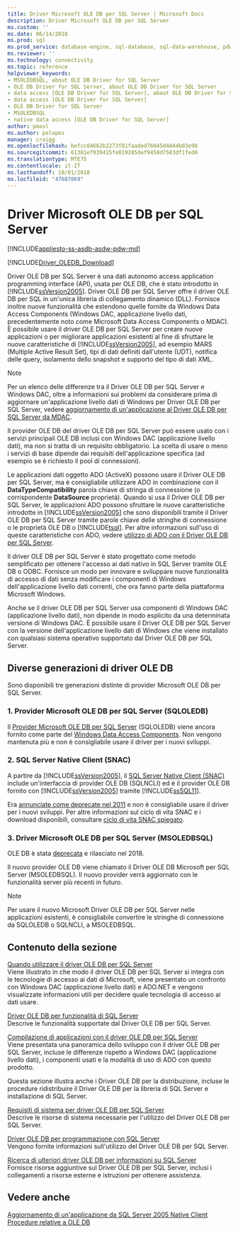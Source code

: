 ```yaml
---
title: Driver Microsoft OLE DB per SQL Server | Microsoft Docs
description: Driver Microsoft OLE DB per SQL Server
ms.custom: ''
ms.date: 06/14/2018
ms.prod: sql
ms.prod_service: database-engine, sql-database, sql-data-warehouse, pdw
ms.reviewer: ''
ms.technology: connectivity
ms.topic: reference
helpviewer_keywords:
- MSOLEDBSQL, about OLE DB Driver for SQL Server
- OLE DB Driver for SQL Server, about OLE DB Driver for SQL Server
- data access [OLE DB Driver for SQL Server], about OLE DB Driver for SQL Server
- data access [OLE DB Driver for SQL Server]
- OLE DB Driver for SQL Server
- MSOLEDBSQL
- native data access [OLE DB Driver for SQL Server]
author: pmasl
ms.author: pelopes
manager: craigg
ms.openlocfilehash: befcc84662b2273f81faaded76045d4d44b03e98
ms.sourcegitcommit: 61381ef939415fe019285def9450d7583df1fed0
ms.translationtype: MTE75
ms.contentlocale: it-IT
ms.lasthandoff: 10/01/2018
ms.locfileid: "47687869"
---
```

# <a name="microsoft-ole-db-driver-for-sql-server"></a>Driver Microsoft OLE DB per SQL Server
[!INCLUDE[appliesto-ss-asdb-asdw-pdw-md](../../includes/appliesto-ss-asdb-asdw-pdw-md.md)]

[!INCLUDE[Driver_OLEDB_Download](../../includes/driver_oledb_download.md)]

  Driver OLE DB per SQL Server è una dati autonomo access application programming interface (API), usata per OLE DB, che è stato introdotto in [!INCLUDE[ssVersion2005](../../includes/ssversion2005-md.md)]. Driver OLE DB per SQL Server offre il driver OLE DB per SQL in un'unica libreria di collegamento dinamico (DLL). Fornisce inoltre nuove funzionalità che estendono quelle fornite da Windows Data Access Components (Windows DAC, applicazione livello dati, precedentemente noto come Microsoft Data Access Components o MDAC). È possibile usare il driver OLE DB per SQL Server per creare nuove applicazioni o per migliorare applicazioni esistenti al fine di sfruttare le nuove caratteristiche di [!INCLUDE[ssVersion2005](../../includes/ssversion2005-md.md)], ad esempio MARS (Multiple Active Result Set), tipi di dati definiti dall'utente (UDT), notifica delle query, isolamento dello snapshot e supporto del tipo di dati XML.  
  
> [!NOTE]  
>  Per un elenco delle differenze tra il Driver OLE DB per SQL Server e Windows DAC, oltre a informazioni sui problemi da considerare prima di aggiornare un'applicazione livello dati di Windows per Driver OLE DB per SQL Server, vedere [aggiornamento di un'applicazione al Driver OLE DB per SQL Server da MDAC](../oledb/applications/updating-an-application-to-oledb-driver-for-sql-server-from-mdac.md).  
  
 Il provider OLE DB del driver OLE DB per SQL Server può essere usato con i servizi principali OLE DB inclusi con Windows DAC (applicazione livello dati), ma non si tratta di un requisito obbligatorio. La scelta di usare o meno i servizi di base dipende dai requisiti dell'applicazione specifica (ad esempio se è richiesto il pool di connessioni).  
  
 Le applicazioni dati oggetto ADO (ActiveX) possono usare il Driver OLE DB per SQL Server, ma è consigliabile utilizzare ADO in combinazione con il **DataTypeCompatibility** parola chiave di stringa di connessione (o corrispondente  **DataSource** proprietà). Quando si usa il Driver OLE DB per SQL Server, le applicazioni ADO possono sfruttare le nuove caratteristiche introdotte in [!INCLUDE[ssVersion2005](../../includes/ssversion2005-md.md)] che sono disponibili tramite il Driver OLE DB per SQL Server tramite parole chiave delle stringhe di connessione o le proprietà OLE DB o [!INCLUDE[tsql](../../includes/tsql-md.md)]. Per altre informazioni sull'uso di queste caratteristiche con ADO, vedere [utilizzo di ADO con il Driver OLE DB per SQL Server](../oledb/applications/using-ado-with-oledb-driver-for-sql-server.md).  
  
 Il driver OLE DB per SQL Server è stato progettato come metodo semplificato per ottenere l'accesso ai dati nativo in SQL Server tramite OLE DB o ODBC. Fornisce un modo per innovare e sviluppare nuove funzionalità di accesso di dati senza modificare i componenti di Windows dell'applicazione livello dati correnti, che ora fanno parte della piattaforma Microsoft Windows.  
  
 Anche se il driver OLE DB per SQL Server usa componenti di Windows DAC (applicazione livello dati), non dipende in modo esplicito da una determinata versione di Windows DAC. È possibile usare il Driver OLE DB per SQL Server con la versione dell'applicazione livello dati di Windows che viene installato con qualsiasi sistema operativo supportato dal Driver OLE DB per SQL Server.  

 ## <a name="different-generations-of-ole-db-drivers"></a>Diverse generazioni di driver OLE DB

Sono disponibili tre generazioni distinte di provider Microsoft OLE DB per SQL Server.

### <a name="1-microsoft-ole-db-provider-for-sql-server-sqloledb"></a>1. Provider Microsoft OLE DB per SQL Server (SQLOLEDB)
Il [Provider Microsoft OLE DB per SQL Server](../../ado/guide/appendixes/microsoft-ole-db-provider-for-sql-server.md) (SQLOLEDB) viene ancora fornito come parte del [Windows Data Access Components](https://msdn.microsoft.com/library/ms692897.aspx). Non vengono mantenuta più e non è consigliabile usare il driver per i nuovi sviluppi.

### <a name="2-sql-server-native-client-snac"></a>2. SQL Server Native Client (SNAC)
A partire da [!INCLUDE[ssVersion2005](../../includes/ssversion2005-md.md)], il [SQL Server Native Client (SNAC)](../../relational-databases/native-client/sql-server-native-client.md) include un'interfaccia di provider OLE DB (SQLNCLI) ed è il provider OLE DB fornito con [!INCLUDE[ssVersion2005](../../includes/ssversion2005-md.md)] tramite [!INCLUDE[ssSQL11](../../includes/sssql11-md.md)].

Era [annunciate come deprecate nel 2011](https://blogs.msdn.microsoft.com/sqlnativeclient/2011/08/29/microsoft-is-aligning-with-odbc-for-native-relational-data-access/) e non è consigliabile usare il driver per i nuovi sviluppi. Per altre informazioni sul ciclo di vita SNAC e i download disponibili, consultare [ciclo di vita SNAC spiegato](https://blogs.msdn.microsoft.com/sqlreleaseservices/snac-lifecycle-explained/).

### <a name="3-microsoft-ole-db-driver-for-sql-server-msoledbsql"></a>3. Driver Microsoft OLE DB per SQL Server (MSOLEDBSQL)
OLE DB è stata [deprecata](https://blogs.msdn.microsoft.com/sqlnativeclient/2017/10/06/announcing-the-new-release-of-ole-db-driver-for-sql-server/) e rilasciato nel 2018.

Il nuovo provider OLE DB viene chiamato il Driver OLE DB Microsoft per SQL Server (MSOLEDBSQL). Il nuovo provider verrà aggiornato con le funzionalità server più recenti in futuro.

> [!NOTE]
> Per usare il nuovo Microsoft Driver OLE DB per SQL Server nelle applicazioni esistenti, è consigliabile convertire le stringhe di connessione da SQLOLEDB o SQLNCLI, a MSOLEDBSQL.
  
## <a name="in-this-section"></a>Contenuto della sezione  
[Quando utilizzare il driver OLE DB per SQL Server](../oledb/when-to-use-oledb-driver-for-sql-server.md)  
 Viene illustrato in che modo il driver OLE DB per SQL Server si integra con le tecnologie di accesso ai dati di Microsoft, viene presentato un confronto con Windows DAC (applicazione livello dati) e ADO.NET e vengono visualizzate informazioni utili per decidere quale tecnologia di accesso ai dati usare.  
  
 [Driver OLE DB per funzionalità di SQL Server](../oledb/features/oledb-driver-for-sql-server-features.md )  
 Descrive le funzionalità supportate dal Driver OLE DB per SQL Server.  
  
 [Compilazione di applicazioni con il driver OLE DB per SQL Server](../oledb/applications/building-applications-with-oledb-driver-for-sql-server.md)  
 Viene presentata una panoramica dello sviluppo con il driver OLE DB per SQL Server, incluse le differenze rispetto a Windows DAC (applicazione livello dati), i componenti usati e la modalità di uso di ADO con questo prodotto.  
  
 Questa sezione illustra anche i Driver OLE DB per la distribuzione, incluse le procedure ridistribuire il Driver OLE DB per la libreria di SQL Server e installazione di SQL Server.  
  
 [Requisiti di sistema per driver OLE DB per SQL Server](../oledb/system-requirements-for-oledb-driver-for-sql-server.md)  
 Descrive le risorse di sistema necessarie per l'utilizzo del Driver OLE DB per SQL Server.  
  
 [Driver OLE DB per programmazione con SQL Server](../oledb/ole-db/oledb-driver-for-sql-server-programming.md)  
 Vengono fornite informazioni sull'utilizzo del Driver OLE DB per SQL Server.  
  
 [Ricerca di ulteriori driver OLE DB per informazioni su SQL Server](../oledb/finding-more-oledb-driver-for-sql-server-information.md)  
 Fornisce risorse aggiuntive sul Driver OLE DB per SQL Server, inclusi i collegamenti a risorse esterne e istruzioni per ottenere assistenza.  
  
  
## <a name="see-also"></a>Vedere anche  
 [Aggiornamento di un'applicazione da SQL Server 2005 Native Client](../oledb/applications/updating-an-application-from-sql-server-2005-native-client.md)    
 [Procedure relative a OLE DB](../oledb/ole-db-how-to/ole-db-how-to-topics.md)  
  
  
